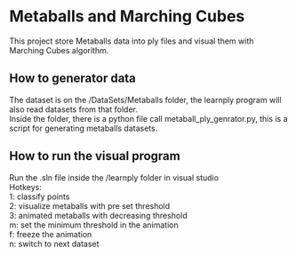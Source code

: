 # Metaballs and Marching Cubes
This project store Metaballs data into ply files and visual them with Marching Cubes algorithm.
## How to generator data
The dataset is on the /DataSets/Metaballs folder, the learnply program will also read datasets from that folder. \
Inside the folder, there is a python file call metaball_ply_genrator.py, this is a script for generating metaballs datasets. 
## How to run the visual program
Run the .sln file inside the /learnply folder in visual studio \
Hotkeys: \
1: classify points\
2: visualize metaballs with pre set threshold\
3: animated metaballs with decreasing threshold\
m: set the minimum threshold in the animation\
f: freeze the animation\
n: switch to next dataset
